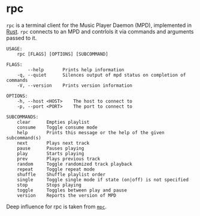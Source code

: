 rpc
===

`rpc` is a terminal client for the Music Player Daemon (MPD), implemented in [Rust](https://rust-lang.org). `rpc` connects to an MPD and contrlols it via commands and arguments passed to it.

```
USAGE:
    rpc [FLAGS] [OPTIONS] [SUBCOMMAND]

FLAGS:
        --help       Prints help information
    -q, --quiet      Silences output of mpd status on completion of commands
    -V, --version    Prints version information

OPTIONS:
    -h, --host <HOST>    The host to connect to
    -p, --port <PORT>    The port to connect to

SUBCOMMANDS:
    clear      Empties playlist
    consume    Toggle consume mode
    help       Prints this message or the help of the given subcommand(s)
    next       Plays next track
    pause      Pauses playing
    play       Starts playing
    prev       Plays previous track
    random     Toggle randomized track playback
    repeat     Toggle repeat mode
    shuffle    Shuffle playlist order
    single     Toggle single mode if state (on|off) is not specified
    stop       Stops playing
    toggle     Toggles between play and pause
    version    Reports the version of MPD
```

Deep influence for rpc is taken from [`mpc`](https://github.com/MaxKellermann/mpc).

